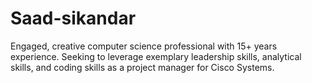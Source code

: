 # Saad-sikandar
Engaged, creative computer science professional with 15+ years experience. Seeking to leverage exemplary leadership skills, analytical skills, and coding skills as a project manager for Cisco Systems.
